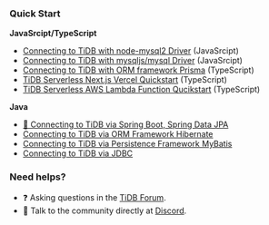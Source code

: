### Quick Start

**JavaSrcipt/TypeScript**

- [Connecting to TiDB with node-mysql2 Driver](https://github.com/tidb-samples/tidb-nodejs-mysql2-quickstart) (JavaSrcipt)
- [Connecting to TiDB with mysqljs/mysql Driver](https://github.com/tidb-samples/tidb-nodejs-mysqljs-quickstart) (JavaSrcipt)
- [Connecting to TiDB with ORM framework Prisma](https://github.com/tidb-samples/tidb-nodejs-prisma-quickstart) (TypeScript)
- [TiDB Serverless Next.js Vercel Quickstart](https://github.com/tidb-samples/tidb-nextjs-vercel-quickstart) (TypeScript)
- [TiDB Serverless AWS Lambda Function Qucikstart](https://github.com/tidb-samples/tidb-aws-lambda-quickstart) (TypeScript)

**Java**

- [🌟 Connecting to TiDB via Spring Boot, Spring Data JPA](https://github.com/tidb-samples/tidb-java-jdbc-quickstart)
- [Connecting to TiDB via ORM Framework Hibernate](https://github.com/tidb-samples/tidb-java-hibernate-quickstart)
- [Connecting to TiDB via Persistence Framework MyBatis](https://github.com/tidb-samples/tidb-java-mybatis-quickstart)
- [Connecting to TiDB via JDBC](https://github.com/tidb-samples/tidb-java-jdbc-quickstart)

### Need helps?

- ❓ Asking questions in the [TiDB Forum](https://ask.pingcap.com/).
- 💬 Talk to the community directly at [Discord](https://discord.gg/ePb3VMJqXk).
